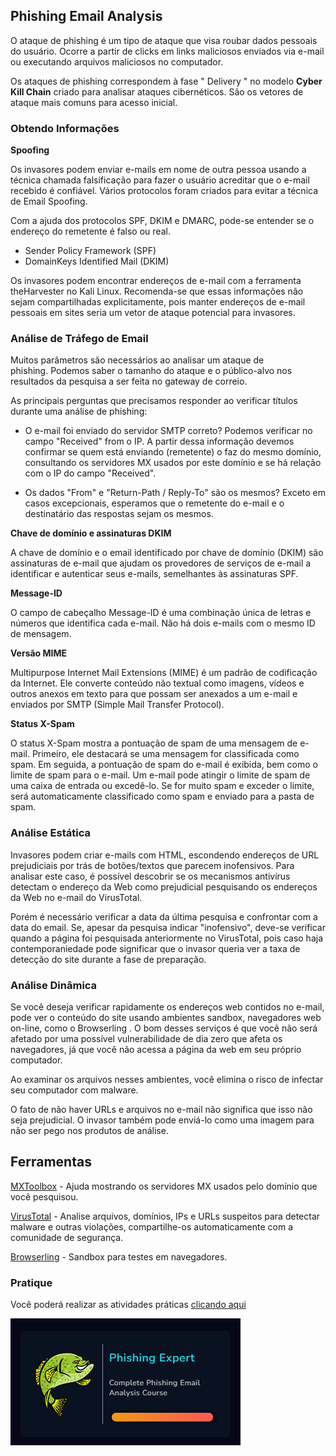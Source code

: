 
## Phishing Email Analysis

O ataque de phishing é um tipo de ataque que visa roubar dados pessoais do usuário. Ocorre a partir de clicks em links maliciosos enviados via e-mail ou executando arquivos maliciosos no computador.

Os ataques de phishing correspondem à fase " Delivery " no modelo **Cyber ​​Kill Chain** criado para analisar ataques cibernéticos. São os vetores de ataque mais comuns para acesso inicial.

### Obtendo Informações

**Spoofing**

Os invasores podem enviar e-mails em nome de outra pessoa usando a técnica chamada falsificação para fazer o usuário acreditar que o e-mail recebido é confiável. Vários protocolos foram criados para evitar a técnica de Email Spoofing.

Com a ajuda dos protocolos SPF, DKIM e DMARC, pode-se entender se o endereço do remetente é falso ou real.

-   Sender Policy Framework (SPF)
-   DomainKeys Identified Mail (DKIM)

Os invasores podem encontrar endereços de e-mail com a ferramenta theHarvester no Kali Linux. Recomenda-se que essas informações não sejam compartilhadas explicitamente, pois manter endereços de e-mail pessoais em sites seria um vetor de ataque potencial para invasores.

### Análise de Tráfego de Email

Muitos parâmetros são necessários ao analisar um ataque de phishing. Podemos saber o tamanho do ataque e o público-alvo nos resultados da pesquisa a ser feita no gateway de correio.

As principais perguntas que precisamos responder ao verificar títulos durante uma análise de phishing:

-   O e-mail foi enviado do servidor SMTP correto?
Podemos verificar no campo "Received" from o IP. A partir dessa informação devemos confirmar se quem está enviando (remetente) o faz do mesmo domínio, consultando os servidores MX usados por este domínio e se há relação com o IP do campo "Received".

-   Os dados "From" e "Return-Path / Reply-To" são os mesmos?
Exceto em casos excepcionais, esperamos que o remetente do e-mail e o destinatário das respostas sejam os mesmos.


**Chave de domínio e assinaturas DKIM**  
  
A chave de domínio e o email identificado por chave de domínio (DKIM) são assinaturas de e-mail que ajudam os provedores de serviços de e-mail a identificar e autenticar seus e-mails, semelhantes às assinaturas SPF.

**Message-ID**  
  
O campo de cabeçalho Message-ID é uma combinação única de letras e números que identifica cada e-mail. Não há dois e-mails com o mesmo ID de mensagem.

**Versão MIME**  
  
Multipurpose Internet Mail Extensions (MIME) é um padrão de codificação da Internet. Ele converte conteúdo não textual como imagens, vídeos e outros anexos em texto para que possam ser anexados a um e-mail e enviados por SMTP (Simple Mail Transfer Protocol).

**Status X-Spam**  
  
O status X-Spam mostra a pontuação de spam de uma mensagem de e-mail.  Primeiro, ele destacará se uma mensagem for classificada como spam.  Em seguida, a pontuação de spam do e-mail é exibida, bem como o limite de spam para o e-mail. Um e-mail pode atingir o limite de spam de uma caixa de entrada ou excedê-lo. Se for muito spam e exceder o limite, será automaticamente classificado como spam e enviado para a pasta de spam.


### Análise Estática

Invasores podem criar e-mails com HTML, escondendo endereços de URL prejudiciais por trás de botões/textos que parecem inofensivos. Para analisar este caso, é possível descobrir se os mecanismos antivírus detectam o endereço da Web como prejudicial pesquisando os endereços da Web no e-mail do VirusTotal.

Porém é necessário verificar a data da última pesquisa e confrontar com a data do email.  Se, apesar da pesquisa indicar "inofensivo", deve-se verificar quando a página foi pesquisada anteriormente no VirusTotal, pois caso haja contemporaniedade pode significar que o invasor queria ver a taxa de detecção do site durante a fase de preparação.

### Análise Dinâmica

Se você deseja verificar rapidamente os endereços web contidos no e-mail, pode ver o conteúdo do site usando ambientes sandbox, navegadores web on-line, como o Browserling . O bom desses serviços é que você não será afetado por uma possível vulnerabilidade de dia zero que afeta os navegadores, já que você não acessa a página da web em seu próprio computador.

Ao examinar os arquivos nesses ambientes, você elimina o risco de infectar seu computador com malware.

O fato de não haver URLs e arquivos no e-mail não significa que isso não seja prejudicial. O invasor também pode enviá-lo como uma imagem para não ser pego nos produtos de análise.


## Ferramentas

[MXToolbox](https://mxtoolbox.com/) - Ajuda mostrando os servidores MX usados ​​pelo domínio que você pesquisou.

[VirusTotal](https://www.virustotal.com/gui/home) - Analise arquivos, domínios, IPs e URLs suspeitos para detectar malware e outras violações, compartilhe-os automaticamente com a comunidade de segurança.

[Browserling](https://www.browserling.com/) - Sandbox para testes em navegadores.

### Pratique

Você poderá realizar as atividades práticas [clicando aqui](https://app.letsdefend.io/training/lessons/phishing-email-analysis)

![](https://github.com/brunoesm07/Cybersecurity_notes_and_summaries/blob/main/Security%20Analyst%20(treinamentos)/badges/Pasted%20image%2020230111161224.png)[](https://github.com/brunoesm07/Cybersecurity_notes_and_summaries/blob/main/Security%20Analyst%20(treinamentos)/badges/Pasted%20image%2020230111161224.png)
